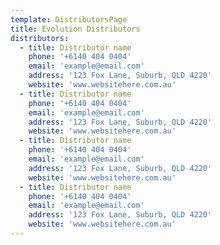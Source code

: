 ```yaml
---
template: DistributorsPage
title: Evolution Distributors
distributors:
  - title: Distributor name
    phone: '+6140 404 0404'
    email: 'example@email.com'
    address: '123 Fox Lane, Suburb, QLD 4220'
    website: 'www.websitehere.com.au'
  - title: Distributor name
    phone: '+6140 404 0404'
    email: 'example@email.com'
    address: '123 Fox Lane, Suburb, QLD 4220'
    website: 'www.websitehere.com.au'
  - title: Distributor name
    phone: '+6140 404 0404'
    email: 'example@email.com'
    address: '123 Fox Lane, Suburb, QLD 4220'
    website: 'www.websitehere.com.au'
  - title: Distributor name
    phone: '+6140 404 0404'
    email: 'example@email.com'
    address: '123 Fox Lane, Suburb, QLD 4220'
    website: 'www.websitehere.com.au'
---
```


